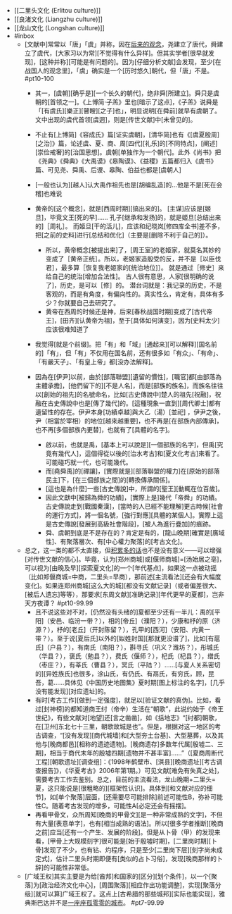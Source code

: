 - [[二里头文化 (Erlitou culture)]]
- [[良渚文化 (Liangzhu culture)]]
- [[龙山文化 (Longshan culture)]]
- #inbox
    - [文献中]常常以「唐」「虞」并称，因在[后来的观念](https://www.zhihu.com/question/405670557)，尧建立了唐代，舜建立了虞代，[大家习以为常][不觉得有什么异样]。但其实学者[很早就发现]，[这种并称][可能是有问题的]。因为[仔细分析文献]会发现，至少[在战国人的观念里]，「虞」确实是一个[历时悠久]朝代，但「唐」不是。 #pt10-100
        - 其一，[虞朝][确乎是][一个长久的朝代]，绝非舜[所建立]。舜只是虞朝的[首领之一]。《上博简·子羔》里也[暗示了这点]，《子羔》说舜是「[有虞氏][樂正][瞽瞍][之子]也」，明显说明[在舜前]就早有虞朝了。文中出现的虞代首领[虞迵]，则是[传世文献]中[未曾见的]。
        - 不止有[上博简]《容成氏》篇[证实虞朝]，[清华简]也有《[虞夏殷周][之治]》篇，论述虞、夏、商、周[四代][礼乐]的[不同特点]，[阐述][崇俭戒奢]的[治国思想]。虞朝[单独作为一个朝代]。此外《尚书》把《尧典》《舜典》《大禹谟》《皋陶谟》、《益稷》五篇都归入《虞书》篇、可见尧、舜禹、后谡、皋陶、伯益也都是[虞朝人]
        - [一般也认为][越人]认大禹作祖先也是[胡编乱造]的…他是不是[死在会稽]也难说
        - 黄帝的[这个概念]，就是[西周时期][搞出来的]。
[主谋]应该是[姬旦]，毕竟文王[死的早]……
孔子[继承和发扬]的，就是姬旦[总结出来的]［周礼］。
而姬旦[干的活儿]，应该和纪晓岚[修四库全书]差不多，把[之前的史料]进行[总结和优化]（主要是[删除不利于自己的]）。

            - 所以，黄帝概念[被提出来]了，[周王室]的老姬家，就莫名其妙的变成了［黄帝正统］。所以，老姬家造殷受的反，并不是［以臣伐君］，最多算［恢复我老姬家的[统治地位]］。
就是通过［修史］来给自己的统治[增加合法性]。
古人很有意思，人家[很明确的说了]，历史，是可以［修］的。
潜台词就是：我记录的历史，不是客观的，而是有角度，有偏向性的。真实性么，肯定有，具体有多少？你就要自己去研究了。
            - 黄帝在西周的时候还是神，后来[春秋战国时期]变成了[古代帝王]，[田齐][认黄帝为祖]，至于[具体如何演变]，因为[史料太少]应该很难知道了
        - 我觉得[就是个前缀]。把「有」和「域」[通起来][可以解释][国名前的]「有」，但「有」不仅用在国名前，还有很多如「有众」、「有命」、「有嚴天子」、「有皇上帝」都[没办法解释]。
        - 因為在[伊尹]以前，由於[部落聯盟][遺留的慣性]，[職官]都[由部落為主體承擔]，[他們留下的][不是人名]，而是[部族的族名]，而族名往往以[創始的祖先]的名號命名，比如[古史傳說中]楚人的祖先[祝融]，祝融在古史傳說中也是[傳了幾代]的。[這種現象一直到][周代卿士]都有遺留性的存在。伊尹本身[功績卓越]與大乙（湯）[並祀] ，伊尹之後，尹（相當於宰相）的地位[越來越重要]，也不再是[在部族內部傳承]，也不再[多個部族內更替]，也就有了[具體的名字]。
            - 啟以前，也就是禹，[基本上可以說是][一個部族的名字]，但禹[究竟有幾代人]，這個得從以後的[治水考古]和[夏文化考古]來看了。可能碰巧就一代，也可能幾代。
            - 而[堯舜禹]的[禪讓]，[實際就是][部落聯盟的權力]在[原始的部落民主]下，[在三個部族之間]的[轉換傳承關係]。
            - [這也是為什麼]一些[古史傳說]中，所謂的[聖王][動輒在位百歲]。
            - 因此文獻中[被歸為舜的功績]，[實際上是]幾代「帝舜」的功績。古史傳說走到[戰國秦漢]，[當時的人已經不能理解]更古時候[社會的運行方式]，將一個名號，[強行對應][具體的某個人]。實際上這是古史傳說[發展到高級社會階段]，[被人為進行疊加]的痕跡。
            - 舜、虞朝到底是不是存在的？肯定是有的，[龍山晚期]確實是[廣域性]、有聚落層次、有[中心權力聚落]的[考古文化]。
    - 总之，这一类的都不太直接，但[积累多的话](https://www.zhihu.com/question/290713384/answer/561211956)也不是没有意义——可以增强[对传世文献的信心]。毕竟，认为[郑州商城]或[偃师商城]=[汤始居之亳]，可以视为[由晚及早][探索夏文化]的一个[年代基点]，如果这一点被动摇（比如郑偃商城=中商，二里头=早商），那前述[主流看法][还会有大幅度变化]。如果连郑州商城[这么大的城][都没有文献记录]（或者偏差很大、[被后人遗忘]等等），那要求[东周文献][准确记录][年代更早的夏都]，岂非天方夜谭？ #pt10-99.99
        - 且不说这些对不对，[仍然没有头绪的]夏都至少还有一半儿：禹的[平阳]（安邑、临汾一带？），相的[帝丘]（濮阳？），少康和杼的原（济源？），杼的[老丘]（开封陈留？），孔甲的[西河]（安阳、内黄一带？）。至于说[夏后氏]以外的[姒姓封国][那就更没谱了]，比如[有扈氏]（户县？），有南氏（南阳？），斟寻氏（巩义？潍坊？），彤城氏（华县？），褒氏（勉县？），费氏（偃师？），杞氏（杞县？），缯氏（枣庄？），有莘氏（曹县？），冥氏（平陆？）……[与夏人关系密切的][异姓族氏]也很多，涂山氏，有仍氏、有鬲氏，有穷氏，顾，昆吾，葛……具体见《中国历史地图集》夏时期[图上标注的名字]，[几乎没有能发现][对应遗址]的。
        - 有时[考古工作][做到一定强度]，就足以[验证文献的真伪]。比如，看过[封神榜]的都知道商王纣（帝辛）生活在“朝歌”，此说约始于《帝王世纪》，有些文献对[地望]还[言之凿凿]，如《括地志》“[纣都]朝歌，在[卫州]东北七十三里，朝歌故城是也”。但是，根据对这一地区的考古调查，“[没有发现][商代城墙]和[大型夯土台基]、大型墓葬，以及其他与[晚商都邑][相称的遗迹遗物]。[晚商遗存]多数年代属[殷墟二、三期]，相当于商代末年的殷墟四期[遗物并不甚丰富]……”（[夏商周断代工程][朝歌遗址][调查组]：《1998年鹤壁市、[淇县][晚商遗址][考古调查报告]》，《华夏考古》2006年第1期。）可见文献[难免有失真之处]，需要考古工作去鉴别。总之，目前的主流看法，龙山晚期+二里头=夏，这只能说是[很粗略的][框架性认识]。具体到[和文献对应的细节]，如[单个聚落]层面，[还需要尽可能排除]前述可能性B，弥补可能性C。随着考古发现的增多，可能性A[必定还会有摇摆]。
        - 再看甲骨文，众所周知[晚商的甲骨文][是一种非常成熟的文字]，不但有大量[表意单字]，也有[相当成熟的语法]。所以[很多学者推断][晚商之前]应当[还有一个产生、发展的阶段]。但是从卜骨（甲）的发现来看，[甲骨上大规模刻字]很可能是[始于殷墟时期]，[二里岗时期][卜骨]发现了不少，也有钻、灼程序，只是至少[二里岗下层][刻字尚未成定式]，估计二里头时期即便有[类似的占卜习俗]，发现[晚商那样的卜辞]的可能性非常低。
    - [广域王权]其实主要是为给[酋邦]和国家的[区分][划个条件]，以一个[聚落]为[政治经济文化中心]，[周围聚落][相应作出功能调整]，实现[聚落分级][就可以算]广域王权了。这点上[古希腊的那些城邦][实际也能实现]，雅典斯巴达并不是[一座座孤零零的城市](https://bbs.northdy.com/thread-932379-2-1.html)。 #pt7-99.99
